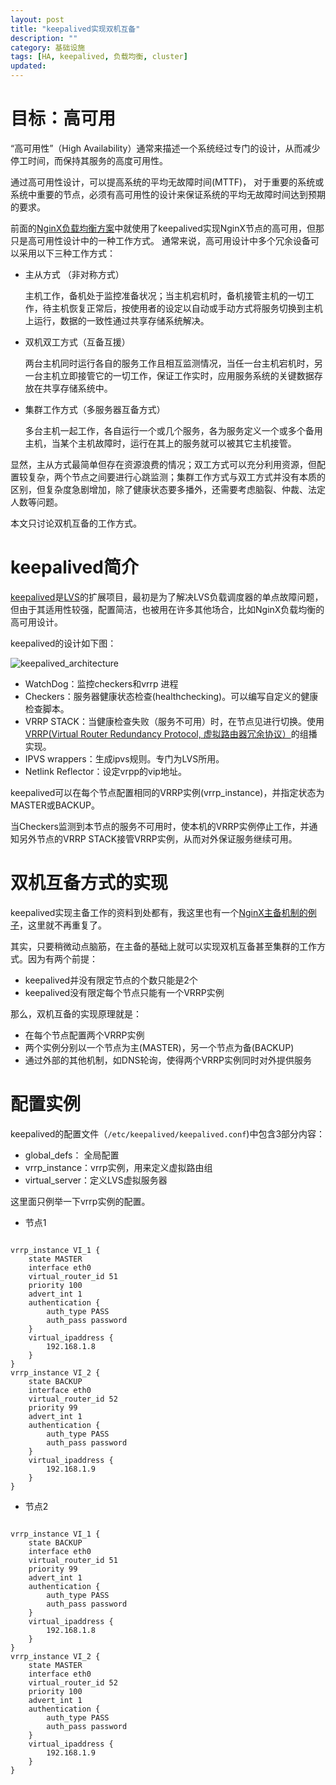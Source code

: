 ```yaml
---
layout: post
title: "keepalived实现双机互备"
description: ""
category: 基础设施
tags: [HA, keepalived, 负载均衡, cluster]
updated:
---
```


# 目标：高可用

“高可用性”（High Availability）通常来描述一个系统经过专门的设计，从而减少停工时间，而保持其服务的高度可用性。

通过高可用性设计，可以提高系统的平均无故障时间(MTTF)，
对于重要的系统或系统中重要的节点，必须有高可用性的设计来保证系统的平均无故障时间达到预期的要求。

前面的[NginX负载均衡方案](/2013/05/27/nginx_keepalived.html)中就使用了keepalived实现NginX节点的高可用，但那只是高可用性设计中的一种工作方式。
通常来说，高可用设计中多个冗余设备可以采用以下三种工作方式：

- 主从方式 （非对称方式）

  主机工作，备机处于监控准备状况；当主机宕机时，备机接管主机的一切工作，待主机恢复正常后，按使用者的设定以自动或手动方式将服务切换到主机上运行，数据的一致性通过共享存储系统解决。

- 双机双工方式（互备互援）

  两台主机同时运行各自的服务工作且相互监测情况，当任一台主机宕机时，另一台主机立即接管它的一切工作，保证工作实时，应用服务系统的关键数据存放在共享存储系统中。

- 集群工作方式（多服务器互备方式）

  多台主机一起工作，各自运行一个或几个服务，各为服务定义一个或多个备用主机，当某个主机故障时，运行在其上的服务就可以被其它主机接管。

显然，主从方式最简单但存在资源浪费的情况；双工方式可以充分利用资源，但配置较复杂，两个节点之间要进行心跳监测；集群工作方式与双工方式并没有本质的区别，但复杂度急剧增加，除了健康状态要多播外，还需要考虑脑裂、仲裁、法定人数等问题。

本文只讨论双机互备的工作方式。


# keepalived简介

[keepalived](http://www.keepalived.org/)是[LVS](/2013/07/04/lvs_intro.html)的扩展项目，最初是为了解决LVS负载调度器的单点故障问题，但由于其适用性较强，配置简洁，也被用在许多其他场合，比如NginX负载均衡的高可用设计。

keepalived的设计如下图：

![keepalived_architecture](/images/2013/lvs/keepalived_architecture.jpg)

- WatchDog：监控checkers和vrrp 进程
- Checkers：服务器健康状态检查(healthchecking)。可以编写自定义的健康检查脚本。
- VRRP STACK：当健康检查失败（服务不可用）时，在节点见进行切换。使用[VRRP(Virtual Router Redundancy Protocol, 虚拟路由器冗余协议）](http://en.wikipedia.org/wiki/Virtual_Router_Redundancy_Protocol)的组播实现。
- IPVS wrappers：生成ipvs规则。专门为LVS所用。
- Netlink Reflector：设定vrpp的vip地址。

keepalived可以在每个节点配置相同的VRRP实例(vrrp_instance)，并指定状态为MASTER或BACKUP。

当Checkers监测到本节点的服务不可用时，使本机的VRRP实例停止工作，并通知另外节点的VRRP STACK接管VRRP实例，从而对外保证服务继续可用。


# 双机互备方式的实现

keepalived实现主备工作的资料到处都有，我这里也有一个[NginX主备机制的例子](/2013/05/27/nginx_keepalived.html)，这里就不再重复了。

其实，只要稍微动点脑筋，在主备的基础上就可以实现双机互备甚至集群的工作方式。因为有两个前提：

- keepalived并没有限定节点的个数只能是2个
- keepalived没有限定每个节点只能有一个VRRP实例

那么，双机互备的实现原理就是：

- 在每个节点配置两个VRRP实例
- 两个实例分别以一个节点为主(MASTER)，另一个节点为备(BACKUP)
- 通过外部的其他机制，如DNS轮询，使得两个VRRP实例同时对外提供服务

# 配置实例

keepalived的配置文件（`/etc/keepalived/keepalived.conf`)中包含3部分内容：

- global_defs： 全局配置
- vrrp_instance：vrrp实例，用来定义虚拟路由组
- virtual_server：定义LVS虚拟服务器

这里面只例举一下vrrp实例的配置。

- 节点1

```

vrrp_instance VI_1 {
    state MASTER
    interface eth0
    virtual_router_id 51
    priority 100
    advert_int 1
    authentication {
        auth_type PASS
        auth_pass password
    }
    virtual_ipaddress {
        192.168.1.8
    }
}
vrrp_instance VI_2 {
    state BACKUP
    interface eth0
    virtual_router_id 52
    priority 99
    advert_int 1
    authentication {
        auth_type PASS
        auth_pass password
    }
    virtual_ipaddress {
        192.168.1.9
    }
}

```

- 节点2

```

vrrp_instance VI_1 {
    state BACKUP
    interface eth0
    virtual_router_id 51
    priority 99
    advert_int 1
    authentication {
        auth_type PASS
        auth_pass password
    }
    virtual_ipaddress {
        192.168.1.8
    }
}
vrrp_instance VI_2 {
    state MASTER
    interface eth0
    virtual_router_id 52
    priority 100
    advert_int 1
    authentication {
        auth_type PASS
        auth_pass password
    }
    virtual_ipaddress {
        192.168.1.9
    }
}

```
